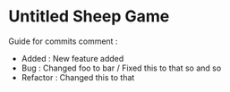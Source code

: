 # Untitled Sheep Game

Guide for commits comment :

* Added : New feature added
* Bug : Changed foo to bar / Fixed this to that so and so
* Refactor : Changed this to that 

